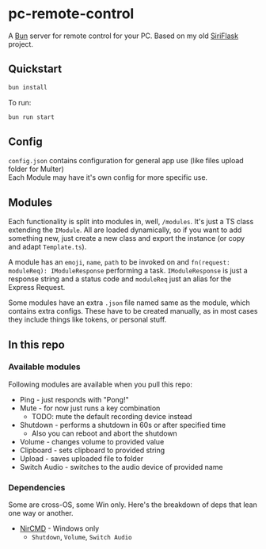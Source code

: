 # pc-remote-control

A [Bun](https://bun.sh) server for remote control for your PC. Based on my old [SiriFlask](https://github.com/Rosalina121/SiriFlask) project.

## Quickstart

```bash
bun install
```

To run:

```bash
bun run start
```

## Config
`config.json` contains configuration for general app use (like files upload folder for Multer)  
Each Module may have it's own config for more specific use.

## Modules

Each functionality is split into modules in, well, `/modules`. It's just a TS class extending the `IModule`. All are loaded dynamically, so if you want to add something new, just create a new class and export the instance (or copy and adapt `Template.ts`).

A module has an `emoji`, `name`, `path` to be invoked on and `fn(request: moduleReq): IModuleResponse` performing a task. `IModuleResponse` is just a response string and a status code and `moduleReq` just an alias for the Express Request.

Some modules have an extra `.json` file named same as the module, which contains extra configs. These have to be created manually, as in most cases they include things like tokens, or personal stuff.

## In this repo

### Available modules

Following modules are available when you pull this repo:

-   Ping - just responds with "Pong!"
-   Mute - for now just runs a key combination
    -   TODO: mute the default recording device instead
-   Shutdown - performs a shutdown in 60s or after specified time
    -   Also you can reboot and abort the shutdown
-   Volume - changes volume to provided value
-   Clipboard - sets clipboard to provided string
-   Upload - saves uploaded file to folder
-   Switch Audio - switches to the audio device of provided name

### Dependencies

Some are cross-OS, some Win only. Here's the breakdown of deps that lean one way or another.

-   [NirCMD](https://www.nirsoft.net/utils/nircmd.html) - Windows only
    -   `Shutdown`, `Volume`, `Switch Audio`
